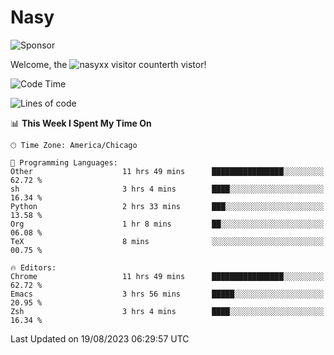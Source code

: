 # Nasy

<!--
<p align="center">
<img height="200" src="https://github-readme-stats.vercel.app/api?username=nasyxx&count_private=true&show_icons=true&theme=dracula&include_all_commits=true"/>
<img height="200" src="https://github-readme-stats.vercel.app/api/top-langs/?username=nasyxx&theme=dracula&hide=html,jupyter+notebook&count_private=true&show_icons=true"/>
</p>

  
----------------
-->

![Sponsor](https://img.shields.io/static/v1.svg?label=Sponsor&message=%E2%9D%A4&logo=GitHub&style=flat&color=pink)
 
Welcome, the ![nasyxx visitor counter](https://count.getloli.com/get/@nasyxx?theme=rule34)th vistor!
 
<!--START_SECTION:waka-->
![Code Time](http://img.shields.io/badge/Code%20Time-3%2C657%20hrs%2034%20mins-blue)

![Lines of code](https://img.shields.io/badge/From%20Hello%20World%20I%27ve%20Written-6.3%20million%20lines%20of%20code-blue)

📊 **This Week I Spent My Time On** 

```text
🕑︎ Time Zone: America/Chicago

💬 Programming Languages: 
Other                    11 hrs 49 mins      ████████████████░░░░░░░░░   62.72 % 
sh                       3 hrs 4 mins        ████░░░░░░░░░░░░░░░░░░░░░   16.34 % 
Python                   2 hrs 33 mins       ███░░░░░░░░░░░░░░░░░░░░░░   13.58 % 
Org                      1 hr 8 mins         ██░░░░░░░░░░░░░░░░░░░░░░░   06.08 % 
TeX                      8 mins              ░░░░░░░░░░░░░░░░░░░░░░░░░   00.75 % 

🔥 Editors: 
Chrome                   11 hrs 49 mins      ████████████████░░░░░░░░░   62.72 % 
Emacs                    3 hrs 56 mins       █████░░░░░░░░░░░░░░░░░░░░   20.95 % 
Zsh                      3 hrs 4 mins        ████░░░░░░░░░░░░░░░░░░░░░   16.34 % 
```


 Last Updated on 19/08/2023 06:29:57 UTC
<!--END_SECTION:waka-->

<!-- ![visitors](https://visitor-badge.laobi.icu/badge?page_id=nasyxx.nasyxx) -->
